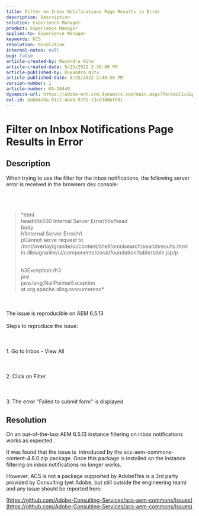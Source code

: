 ```yaml
---
title: Filter on Inbox Notifications Page Results in Error
description: Description
solution: Experience Manager
product: Experience Manager
applies-to: Experience Manager
keywords: KCS
resolution: Resolution
internal-notes: null
bug: false
article-created-by: Ruxandra Nitu
article-created-date: 8/25/2022 2:36:49 PM
article-published-by: Ruxandra Nitu
article-published-date: 8/25/2022 2:48:58 PM
version-number: 1
article-number: KA-20440
dynamics-url: https://adobe-ent.crm.dynamics.com/main.aspx?forceUCI=1&pagetype=entityrecord&etn=knowledgearticle&id=ee86cb54-8324-ed11-b83e-00224808664b
exl-id: 8abb478a-01c2-4bab-9791-13c030dbf0d1
---
```

# Filter on Inbox Notifications Page Results in Error

## Description

When trying to use the filter for the inbox notifications, the following server error is received in the browsers dev console:<br><br> <br><br>

> *html
> <br>headtitle500 Internal Server Error/title/head
> <br>body
> <br>h1Internal Server Error/h1
> <br>pCannot serve request to /mnt/overlay/granite/ui/content/shell/omnisearch/searchresults.html in /libs/granite/ui/components/coral/foundation/table/table.jsp/p
> 
> <br>h3Exception:/h3
> <br>pre
> <br>java.lang.NullPointerException
> <br>at org.apache.sling.resourcereso*

<br><br>The issue is reproducible on AEM 6.5.13<br><br>Steps to reproduce the issue:<br><br> <br><br>1. Go to Inbox - View All<br><br> <br><br>2. Click on Filter<br><br> <br><br>3. The error "Failed to submit form" is displayed

## Resolution


On an out-of-the-box AEM 6.5.13 instance filtering on inbox notifications works as expected.

It was found that the issue is  introduced by the acs-aem-commons-content-4.8.0.zip package. Once this package is installed on the instance filtering on inbox notifications no longer works.

However, ACS is not a package supported by AdobeThis is a 3rd party provided by Consulting (yet Adobe, but still outside the engineering team) and any issue should be reported here:



[https://github.com/Adobe-Consulting-Services/acs-aem-commons/issues](https://github.com/Adobe-Consulting-Services/acs-aem-commons/issues)
